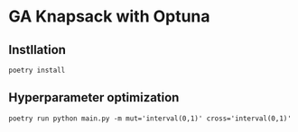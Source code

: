 # GA Knapsack with Optuna

## Instllation

```
poetry install
```

## Hyperparameter optimization

```
poetry run python main.py -m mut='interval(0,1)' cross='interval(0,1)'
```